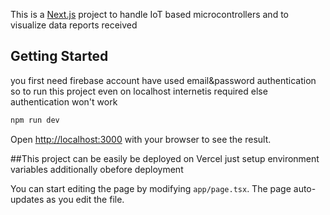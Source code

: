 This is a [Next.js](https://nextjs.org) project to handle IoT based microcontrollers and to visualize data reports received

## Getting Started
you first need firebase account have used email&password authentication so to run this project even on localhost internetis required else authentication won't work

```bash
npm run dev
```
Open [http://localhost:3000](http://localhost:3000) with your browser to see the result.

##This project can be easily be deployed on Vercel
just setup environment variables additionally obefore deployment

You can start editing the page by modifying `app/page.tsx`. The page auto-updates as you edit the file.
